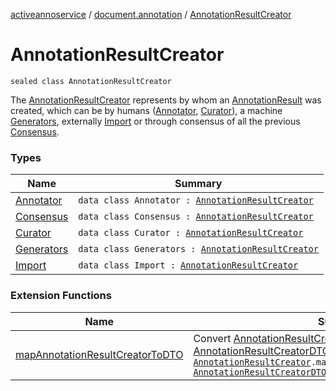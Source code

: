 [activeannoservice](../../index.md) / [document.annotation](../index.md) / [AnnotationResultCreator](./index.md)

# AnnotationResultCreator

`sealed class AnnotationResultCreator`

The [AnnotationResultCreator](./index.md) represents by whom an [AnnotationResult](../-annotation-result/index.md) was created, which can be by humans ([Annotator](-annotator/index.md), [Curator](-curator/index.md)),
a machine [Generators](-generators/index.md), externally [Import](-import/index.md) or through consensus of all the previous [Consensus](-consensus/index.md).

### Types

| Name | Summary |
|---|---|
| [Annotator](-annotator/index.md) | `data class Annotator : `[`AnnotationResultCreator`](./index.md) |
| [Consensus](-consensus/index.md) | `data class Consensus : `[`AnnotationResultCreator`](./index.md) |
| [Curator](-curator/index.md) | `data class Curator : `[`AnnotationResultCreator`](./index.md) |
| [Generators](-generators/index.md) | `data class Generators : `[`AnnotationResultCreator`](./index.md) |
| [Import](-import/index.md) | `data class Import : `[`AnnotationResultCreator`](./index.md) |

### Extension Functions

| Name | Summary |
|---|---|
| [mapAnnotationResultCreatorToDTO](../../api.annotate/map-annotation-result-creator-to-d-t-o.md) | Convert [AnnotationResultCreator](./index.md) to [AnnotationResultCreatorDTO](../../api.annotate/-annotation-result-creator-d-t-o/index.md)`suspend fun `[`AnnotationResultCreator`](./index.md)`.mapAnnotationResultCreatorToDTO(): `[`AnnotationResultCreatorDTO`](../../api.annotate/-annotation-result-creator-d-t-o/index.md) |
